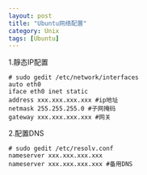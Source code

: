 ```yaml
---
layout: post
title: "Ubuntu网络配置"
category: Unix
tags: [Ubuntu]
---
```



1.靜态IP配置

    # sudo gedit /etc/network/interfaces
	auto eth0
	iface eth0 inet static
	address xxx.xxx.xxx.xxx #ip地址
	netmask 255.255.255.0 #子网掩码
	gateway xxx.xxx.xxx.xxx #网关

2.配置DNS

    # sudo gedit /etc/resolv.conf
    nameserver xxx.xxx.xxx.xxx
    nameserver xxx.xxx.xxx.xxx #备用DNS

